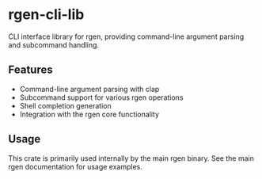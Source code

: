 # rgen-cli-lib

CLI interface library for rgen, providing command-line argument parsing and subcommand handling.

## Features

- Command-line argument parsing with clap
- Subcommand support for various rgen operations
- Shell completion generation
- Integration with the rgen core functionality

## Usage

This crate is primarily used internally by the main rgen binary. See the main rgen documentation for usage examples.
